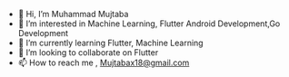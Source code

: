 - 👋 Hi, I’m Muhammad Mujtaba
- 👀 I’m interested in Machine Learning, Flutter Android Development,Go Development 
- 🌱 I’m currently learning Flutter, Machine Learning 
- 💞️ I’m looking to collaborate on Flutter
- 📫 How to reach me , Mujtabax18@gmail.com

<!---
mujtabax18/mujtabax18 is a ✨ special ✨ repository because its `README.md` (this file) appears on your GitHub profile.
You can click the Preview link to take a look at your changes.
--->
